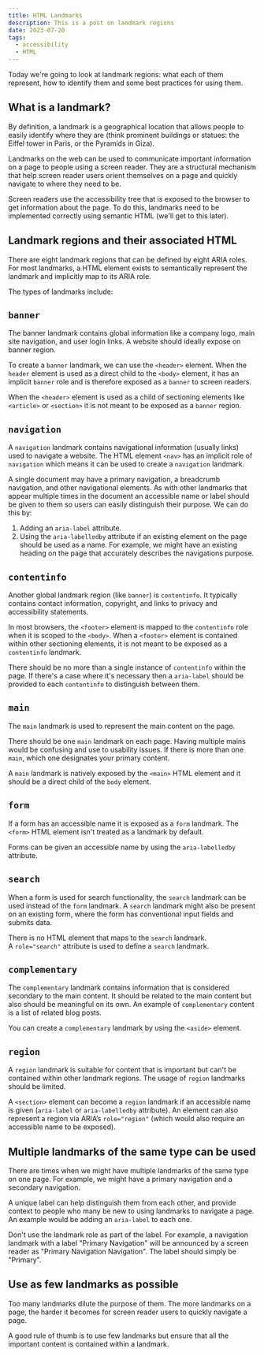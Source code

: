 ```yaml
---
title: HTML Landmarks
description: This is a post on landmark regions
date: 2023-07-20
tags:
  - accessibility
  - HTML
---
```


Today we're going to look at landmark regions: what each of them represent, how to identify them and some best practices for using them.

## What is a landmark?

By definition, a landmark is a geographical location that allows people to easily identify where they are (think prominent buildings or statues: the Eiffel tower in Paris, or the Pyramids in Giza).

Landmarks on the web can be used to communicate important information on a page to people using a screen reader. They are a structural mechanism that help screen reader users orient themselves on a page and quickly navigate to where they need to be.

Screen readers use the accessibility tree that is exposed to the browser to get information about the page. To do this, landmarks need to be implemented correctly using semantic HTML (we'll get to this later).

## Landmark regions and their associated HTML

There are eight landmark regions that can be defined by eight ARIA roles. For most landmarks, a HTML element exists to semantically represent the landmark and implicitly map to its ARIA role.

The types of landmarks include:

## `banner`

The banner landmark contains global information like a company logo, main site navigation, and user login links. A website should ideally expose on banner region.

To create a `banner` landmark, we can use the `<header>` element. When the `header` element is used as a direct child to the `<body>` element, it has an implicit `banner` role and is therefore exposed as a `banner` to screen readers.

When the `<header>` element is used as a child of sectioning elements like `<article>` or `<section>` it is not meant to be exposed as a `banner` region.

## `navigation`

A `navigation` landmark contains navigational information (usually links) used to navigate a website. The HTML element `<nav>` has an implicit role of `navigation` which means it can be used to create a `navigation` landmark.

A single document may have a primary navigation, a breadcrumb navigation, and other navigational elements. As with other landmarks that appear multiple times in the document an accessible name or label should be given to them so users can easily distinguish their purpose. We can do this by:

1. Adding an `aria-label` attribute.
2. Using the `aria-labelledby` attribute if an existing element on the page should be used as a name. For example, we might have an existing heading on the page that accurately describes the navigations purpose.

## `contentinfo`

Another global landmark region (like `banner`) is `contentinfo`. It typically contains contact information, copyright, and links to privacy and accessibility statements.

In most browsers, the `<footer>` element is mapped to the `contentinfo` role when it is scoped to the `<body>`. When a `<footer>` element is contained within other sectioning elements, it is not meant to be exposed as a `contentinfo` landmark.

There should be no more than a single instance of `contentinfo` within the page. If there's a case where it's necessary then a `aria-label` should be provided to each `contentinfo` to distinguish between them.

## `main`

The `main` landmark is used to represent the main content on the page.

There should be one `main` landmark on each page. Having multiple mains would be confusing and use to usability issues. If there is more than one `main`, which one designates your primary content.

A `main` landmark is natively exposed by the `<main>` HTML element and it should be a direct child of the `body` element.

## `form`

If a form has an accessible name it is exposed as a `form` landmark. The `<form>` HTML element isn't treated as a landmark by default.

Forms can be given an accessible name by using the `aria-labelledby` attribute.

## `search`

When a form is used for search functionality, the `search` landmark can be used instead of the `form` landmark. A `search` landmark might also be present on an existing form, where the form has conventional input fields and submits data.

There is no HTML element that maps to the `search` landmark. A `role="search"` attribute is used to define a `search` landmark.

## `complementary`

The `complementary` landmark contains information that is considered secondary to the main content. It should be related to the main content but also should be meaningful on its own. An example of `complementary` content is a list of related blog posts.

You can create a `complementary` landmark by using the `<aside>` element.

## `region`

A `region` landmark is suitable for content that is important but can't be contained within other landmark regions. The usage of `region` landmarks should be limited.

A `<section>` element can become a `region` landmark if an accessible name is given (`aria-label` or `aria-labelledby` attribute). An element can also represent a region via ARIA’s `role="region"` (which would also require an accessible name to be exposed).

## Multiple landmarks of the same type can be used

There are times when we might have multiple landmarks of the same type on one page. For example, we might have a primary navigation and a secondary navigation.

A unique label can help distinguish them from each other, and provide context to people who many be new to using landmarks to navigate a page. An example would be adding an `aria-label` to each one.

Don't use the landmark role as part of the label. For example, a navigation landmark with a label "Primary Navigation" will be announced by a screen reader as "Primary Navigation Navigation". The label should simply be "Primary".

## Use as few landmarks as possible

Too many landmarks dilute the purpose of them. The more landmarks on a page, the harder it becomes for screen reader users to quickly navigate a page.

A good rule of thumb is to use few landmarks but ensure that all the important content is contained within a landmark.
